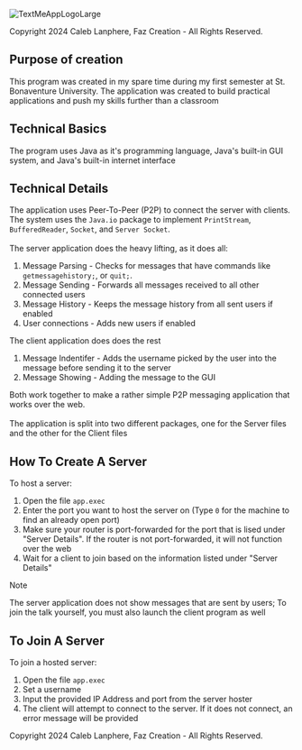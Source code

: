 ![TextMeAppLogoLarge](https://github.com/user-attachments/assets/d2fce27d-6c33-418c-a434-5c7155470e98)

Copyright 2024 Caleb Lanphere, Faz Creation - All Rights Reserved.

## Purpose of creation
This program was created in my spare time during my first semester at St. Bonaventure University. The application was created to build practical applications and push my skills further than a classroom

## Technical Basics
The program uses Java as it's programming language, Java's built-in GUI system, and Java's built-in internet interface

## Technical Details
The application uses Peer-To-Peer (P2P) to connect the server with clients. The system uses the `Java.io` package to implement `PrintStream`, `BufferedReader`, `Socket`, and `Server Socket`.\
\
The server application does the heavy lifting, as it does all:
1. Message Parsing - Checks for messages that have commands like `getmessagehistory;`, or `quit;`.
2. Message Sending - Forwards all messages received to all other connected users
3. Message History - Keeps the message history from all sent users if enabled
4. User connections - Adds new users if enabled

The client application does does the rest
1. Message Indentifer - Adds the username picked by the user into the message before sending it to the server
2. Message Showing - Adding the message to the GUI

Both work together to make a rather simple P2P messaging application that works over the web.\
\
The application is split into two different packages, one for the Server files and the other for the Client files

## How To Create A Server
To host a server:
1. Open the file `app.exec`
2. Enter the port you want to host the server on (Type `0` for the machine to find an already open port)
3. Make sure your router is port-forwarded for the port that is lised under "Server Details". If the router is not port-forwarded, it will not function over the web
4. Wait for a client to join based on the information listed under "Server Details"
> [!NOTE]
> The server application does not show messages that are sent by users; To join the talk yourself, you must also launch the client program as well

## To Join A Server
To join a hosted server:
1. Open the file `app.exec`
2. Set a username
3. Input the provided IP Address and port from the server hoster
4. The client will attempt to connect to the server. If it does not connect, an error message will be provided


Copyright 2024 Caleb Lanphere, Faz Creation - All Rights Reserved.
